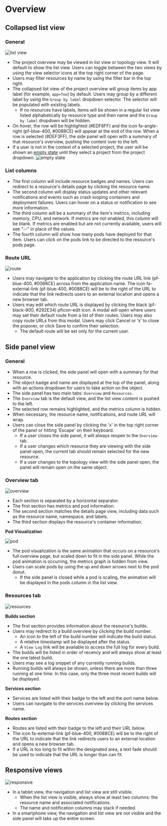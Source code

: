 # Overview

## Collapsed list view

### General

![list view](img/listview.png)
* The project overview may be viewed in list view or topology view. It will default to show the list view. Users can toggle between the two views by using the view selector icons at the top right corner of the page.
* Users may filter resources by name by using the filter bar in the top right.
* The collapsed list view of the project overview will group items by app label (for example, `app=foo`) by default. Users may group by a different label by using the `Group by label` dropdown selector. The selector will be populated with existing labels.
  * If no resources have labels, items will be shown in a regular list view listed alphabetically by resource type and then name and the `Group by label` dropdown will be hidden.
* On hover, the row will be highlighted (#EDF8FF) and the icon fa-angle-right (pf-blue-400, #0088CE) will appear at the end of the row. When a row is selected (#DEF3FF), the side panel will open with a summary of that resource's overview, pushing the content over to the left.
* If a user is not in the context of a selected project, the user will be shown an [empty state](http://openshift.github.io/openshift-origin-design/web-console/4.0-designs/empty-states/empty-states) until they select a project from the project dropdown.
![empty state](img/ES_overview.png)

### List columns

* The first column will include resource badges and names. Users can redirect to a resource's details page by clicking the resource name.
* The second column will display status updates and other relevant notifications and events such as crash looping containers and deployment failures. Users can hover on a status or notification to see more information.
* The third column will be a summary of the item's metrics, including memory, CPU, and network. If metrics are not enabled, this column will be blank. If metrics are enabled but are not currently available, users will see "--" in place of the values.
* The fourth column will show how many pods have deployed for that item. Users can click on the pods link to be directed to the resource's pods page.

### Route URL

![route](img/route.png)
* Users may navigate to the application by clicking the route URL link (pf-blue-400, #0088CE) across from the application name. The icon fa-external-link (pf-blue-400, #0088CE) will be to the right of the URL to indicate that the link redirects users to an external location and opens a new browser tab.
* Users may edit which route URL is displayed by clicking the black (pf-black-900, #292E34) pficon-edit icon. A modal will open where users may set their default route from a list of their routes. Users may also copy route URLs from this modal. Users may click Cancel or ‘x’ to close the popover, or click Save to confirm their selection.
  * The default route will be set only for the current user.



## Side panel view

### General

* When a row is clicked, the side panel will open with a summary for that resource.
* The object badge and name are displayed at the top of the panel, along with an actions dropdown for users to take action on the object.
* The side panel has two main tabs: `Overview` and `Resources`.
* The `Overview` tab is the default view, and the list view content is pushed to the left.
* The selected row remains highlighted, and the metrics column is hidden.
* When necessary, the resource name, notifications, and route URL will wrap.
* Users can close the side panel by clicking the 'x' in the top right corner of the panel or hitting 'Escape' on their keyboard.
  * If a user closes the side panel, it will always reopen to the `Overview` tab.
  * If a user changes which resource they are viewing with the side panel open, the current tab should remain selected for the new resource.
  * If a user changes to the topology view with the side panel open, the panel will remain open on the same object.

### Overview tab

![overview](img/overview.png)
* Each section is separated by a horizontal separator.
* The first section has metrics and pod information.
* The second section matches the details page view, including data such as the resource name, namespace, and labels.
* The third section displays the resource's container information.

**Pod Visualization**

![pod](img/overview2.png)
* The pod visualization is the same animation that occurs on a resource's full overview page, but scaled down to fit in the side panel. While the pod animation is occurring, the metrics graph is hidden from view.
* Users can scale pods by using the up and down arrows next to the pod donut.
  * If the side panel is closed while a pod is scaling, the animation will be displayed in the pods column in the list view.

### Resources tab

![resources](img/resources.png)

**Builds section**

* The first section provides information about the resource's builds.
* Users may redirect to a build overview by clicking the build number.
  * An icon to the left of the build number will indicate the build status.
  * A relative timestamp will be displayed after the status.
  * A `View Log` link will be available to access the full log for every build.
* The builds will be listed in order of recency and will always show at least the one latest build.
* Users may see a log snippet of any currently running builds.
* Running builds will always be shown, unless there are more than three running at one time. In this case, only the three most recent builds will be displayed.

**Services section**

* Services are listed with their badge to the left and the port name below.
* Users can navigate to the services overview by clicking the services name.

**Routes section**

* Routes are listed with their badge to the left and their URL below.
* The icon fa-external-link (pf-blue-400, #0088CE) will be to the right of the URL to indicate that the link redirects users to an external location and opens a new browser tab.
* If a URL is too long to fit within the designated area, a text fade should be used to indicate that the URL is longer than can fit.



## Responsive views

![responsive](img/responsive-views.png)
* In a tablet view, the navigation and list view are still visible.
  * When the list view is visible, always show at least two columns: the resource name and associated notifications.
  * The name and notification columns may stack if needed.
* In a smartphone view, the navigation and list view are not visible and the side panel will take up the entire screen.

